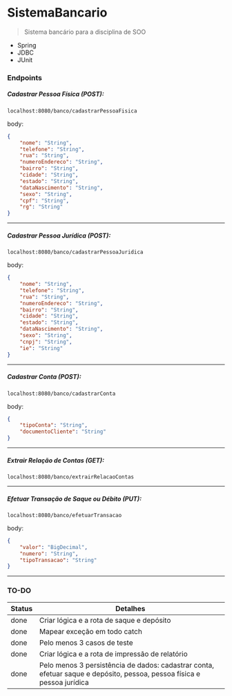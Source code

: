 # SistemaBancario

> Sistema bancário para a disciplina de SOO 

  - Spring
  - JDBC
  - JUnit

### Endpoints 

##### Cadastrar Pessoa Física (POST):

`localhost:8080/banco/cadastrarPessoaFisica`

body:
```json
{
    "nome": "String",
    "telefone": "String",
    "rua": "String",
    "numeroEndereco": "String",
    "bairro": "String",
    "cidade": "String",
    "estado": "String",
    "dataNascimento": "String",
    "sexo": "String",
    "cpf": "String",
    "rg": "String"
}
```
------------------------------------------------------------

##### Cadastrar Pessoa Jurídica (POST):

`localhost:8080/banco/cadastrarPessoaJuridica`

body:
```json
{
    "nome": "String",
    "telefone": "String",
    "rua": "String",
    "numeroEndereco": "String",
    "bairro": "String",
    "cidade": "String",
    "estado": "String",
    "dataNascimento": "String",
    "sexo": "String",
    "cnpj": "String",
    "ie": "String"
}
```
------------------------------------------------------------

##### Cadastrar Conta (POST):

`localhost:8080/banco/cadastrarConta`

body:
```json
{
    "tipoConta": "String",
    "documentoCliente": "String"
}
```
------------------------------------------------------------

##### Extrair Relação de Contas (GET):

`localhost:8080/banco/extrairRelacaoContas`

------------------------------------------------------------

##### Efetuar Transação de Saque ou Débito (PUT):

`localhost:8080/banco/efetuarTransacao`

body:
```json
{
    "valor": "BigDecimal",
    "numero": "String",
    "tipoTransacao": "String"
}
```
------------------------------------------------------------
### TO-DO

| Status | Detalhes |
| ------ | ------ |
| done | Criar lógica e a rota de saque e depósito |
| done | Mapear exceção em todo catch |
| done | Pelo menos 3 casos de teste |
| done | Criar lógica e a rota de impressão de relatório |
| done | Pelo menos 3 persistência de dados: cadastrar conta, efetuar saque e depósito, pessoa, pessoa física e pessoa jurídica |
